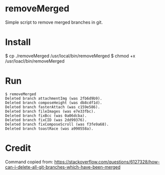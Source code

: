 # removeMerged

Simple script to remove merged branches in git.

# Install

$ cp ./removeMerged /usr/local/bin/removeMerged
$ chmod +x /usr/loacl/bin/removeMerged

# Run

```
$ removeMerged
Deleted branch attachmentImg (was 2fb6d9b9).
Deleted branch composeHeight (was db8cdf1d).
Deleted branch fasterAttach (was c159e586).
Deleted branch fileImages (was e7e33fbc).
Deleted branch fixBcc (was 0a06dcba).
Deleted branch fixCID (was 2dd99376).
Deleted branch fixComposeScroll (was f3fe9a68).
Deleted branch toastRace (was a990558a).
```

# Credit

Command copied from: https://stackoverflow.com/questions/6127328/how-can-i-delete-all-git-branches-which-have-been-merged

